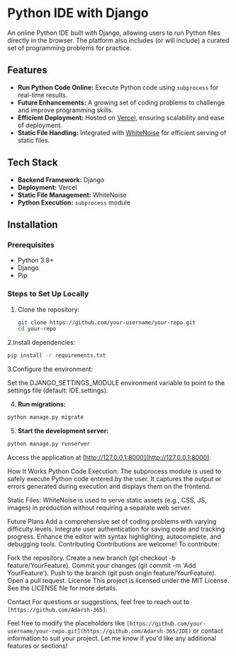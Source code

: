 # Python IDE with Django  

An online Python IDE built with Django, allowing users to run Python files directly in the browser. The platform also includes (or will include) a curated set of programming problems for practice.  

## Features  
- **Run Python Code Online:** Execute Python code using `subprocess` for real-time results.  
- **Future Enhancements:** A growing set of coding problems to challenge and improve programming skills.  
- **Efficient Deployment:** Hosted on [Vercel](https://vercel.com), ensuring scalability and ease of deployment.  
- **Static File Handling:** Integrated with [WhiteNoise](http://whitenoise.evans.io/) for efficient serving of static files.  

## Tech Stack  
- **Backend Framework:** Django  
- **Deployment:** Vercel  
- **Static File Management:** WhiteNoise  
- **Python Execution:** `subprocess` module  

## Installation  

### Prerequisites  
- Python 3.8+  
- Django  
- Pip  

### Steps to Set Up Locally  
1. Clone the repository:  
   ```bash  
   git clone https://github.com/your-username/your-repo.git  
   cd your-repo 
   ```
2.Install dependencies:
  ```bash
  pip install -r requirements.txt  
  ```

3.Configure the environment:

Set the DJANGO_SETTINGS_MODULE environment variable to point to the settings file (default: IDE.settings).


4. **Run migrations:**
```bash
python manage.py migrate
```


5. **Start the development server:**
```bash
python manage.py runserver
```
Access the application at [http://127.0.0.1:8000](http://127.0.0.1:8000).





How It Works
Python Code Execution:
The subprocess module is used to safely execute Python code entered by the user. It captures the output or errors generated during execution and displays them on the frontend.

Static Files:
WhiteNoise is used to serve static assets (e.g., CSS, JS, images) in production without requiring a separate web server.

Future Plans
Add a comprehensive set of coding problems with varying difficulty levels.
Integrate user authentication for saving code and tracking progress.
Enhance the editor with syntax highlighting, autocomplete, and debugging tools.
Contributing
Contributions are welcome! To contribute:

Fork the repository.
Create a new branch (git checkout -b feature/YourFeature).
Commit your changes (git commit -m 'Add YourFeature').
Push to the branch (git push origin feature/YourFeature).
Open a pull request.
License
This project is licensed under the MIT License. See the LICENSE file for more details.

Contact
For questions or suggestions, feel free to reach out to `[https://github.com/Adarsh-365]`.

Feel free to modify the placeholders like `[https://github.com/your-username/your-repo.git](https://github.com/Adarsh-365/IDE)` or contact information to suit your project. Let me know if you'd like any additional features or sections!
